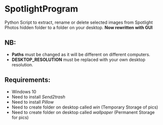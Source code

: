 # SpotlightProgram
Python Script to extract, rename or delete selected images from Spotlight Photos hidden folder to a folder on your desktop.
<b>Now rewritten with GUI</b>

## NB:
- <b>Paths</b> must be changed as it will be different on different computers.
- <b>DESKTOP_RESOLUTION</b> must be replaced with your own desktop resolution.


## Requirements:
- Windows 10
- Need to install <i>Send2trash</i>
- Need to install <i>Pillow</i>
- Need to create folder on desktop called <i>win</i> (Temporary Storage of pics)
- Need to create folder on desktop called <i>wallpaper</i> (Permanent Storage for pics)
